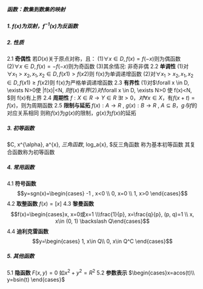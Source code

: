 ##### 函数：数集到数集的映射

##### 1. $f(x)$为双射，$f^{-1}(x)$为反函数

##### 2. 性质

2.1 **奇偶性**
若$D(x)$关于原点对称，且：
(1)$\forall x \in D, f(x)=f(-x)$则为偶函数
(2)$\forall x \in D, f(x)=-f(-x)$则为奇函数
(3)其余情况: 非奇非偶
2.2 **单调性**
(1)对$\forall x_1 >x_2 , x_1, x_2\in D, f(x1)>f(x2)$则 f(x)为单调递增函数
(2)对$\forall x_1 >x_2 , x_1, x_2\in D, f(x1) \ge f(x2)$则 f(x)为严格单调递增函数
2.3 **有界性**
(1)对$\forall x \in D, \exists N>0使 |f(x)|<N, $则 f(x)有界
(2)对$\forall x \in D, \exists N>0 使 f(x)<N, $则 f(x)有上界
2.4 **周期性** 
$f: X \in R \rightarrow Y \in R$
$\exists t>0，对\forall x \in X$，有$f(x+t)=f(x)$，则为周期函数
2.5 **限制与延拓** 
$f(x): A\rightarrow R$ , $g(x): B\rightarrow R$ , $A \subseteq B$，$g与f$的对应关系相同
则称$f(x)$为$g(x)$的限制，$g(x)$为$f(x)$的延拓

##### 3. 初等函数

$C, x^{\alpha}, a^{x}, $三角函数$, log_a{x}, $反三角函数 称为基本初等函数
其复合函数称为初等函数

##### 4. 常用函数

4.1 **符号函数**
$$y=sgn(x)=\begin{cases} -1  , x<0 \\ 0, x=0 \\ 1, x>0 \end{cases}$$
4.2 **取整函数** $f(x)=[x]$
4.3 **黎曼函数**
$$f(x)=\begin{cases}x, x=0或x=1 \\\frac{1}{p}, x=\frac{q}{p}, (p, q)=1 \\ x, x\in (0, 1) \backslash Q\end{cases}$$
4.4 **迪利克雷函数**
$$y=\begin{cases}  1, x\in Q\\ 0, x\in Q^C \end{cases}$$

##### 5. 其他函数

5.1 **隐函数** $F(x, y)=0$ 如$x^2+y^2=R^2$
5.2 **参数表示** $\begin{cases}x=acos(t)\\ y=bsin(t) \end{cases}$
